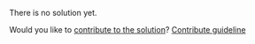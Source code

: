 
There is no solution yet.

Would you like to [contribute to the solution](https://github.com/BFEdev/BFE.dev-solutions/blob/main/typescript/implement-lengthofstring-t_en.md)? [Contribute guideline](https://github.com/BFEdev/BFE.dev-solutions#how-to-contribute)
